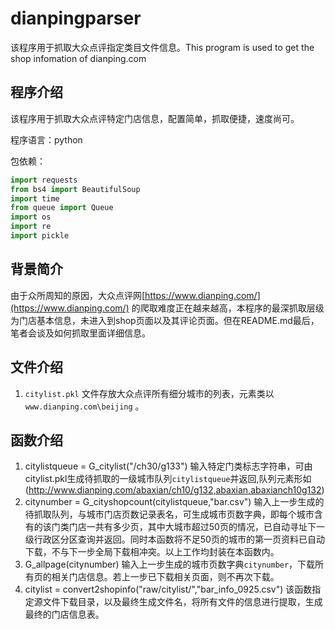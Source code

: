 # dianpingparser
该程序用于抓取大众点评指定类目文件信息。This program is used to get the shop infomation of dianping.com

## 程序介绍

该程序用于抓取大众点评特定门店信息，配置简单，抓取便捷，速度尚可。

程序语言：python

包依赖：

```python
import requests
from bs4 import BeautifulSoup
import time
from queue import Queue
import os 
import re
import pickle
```

## 背景简介

由于众所周知的原因，大众点评网[https://www.dianping.com/](https://www.dianping.com/) 的爬取难度正在越来越高，本程序的最深抓取层级为门店基本信息，未进入到shop页面以及其评论页面。但在README.md最后，笔者会谈及如何抓取里面详细信息。

## 文件介绍

1. `citylist.pkl` 文件存放大众点评所有细分城市的列表，元素类以`www.dianping.com\beijing` 。

## 函数介绍

1. citylistqueue = G_citylist("/ch30/g133")
	输入特定门类标志字符串，可由citylist.pkl生成待抓取的一级城市队列`citylistqueue`并返回,队列元素形如(http://www.dianping.com/abaxian/ch10/g132,abaxian,abaxianch10g132)
2. citynumber = G_cityshopcount(citylistqueue,"bar.csv")
	输入上一步生成的待抓取队列，与城市门店页数记录表名，可生成城市页数字典，即每个城市含有的该门类门店一共有多少页，其中大城市超过50页的情况，已自动寻址下一级行政区分区查询并返回。同时本函数将不足50页的城市的第一页资料已自动下载，不与下一步全局下载相冲突。以上工作均封装在本函数内。
3. G_allpage(citynumber)
	输入上一步生成的城市页数字典`citynumber`，下载所有页的相关门店信息。若上一步已下载相关页面，则不再次下载。
4. citylist = convert2shopinfo("raw/citylist/","bar_info_0925.csv")
	该函数指定源文件下载目录，以及最终生成文件名，将所有文件的信息进行提取，生成最终的门店信息表。